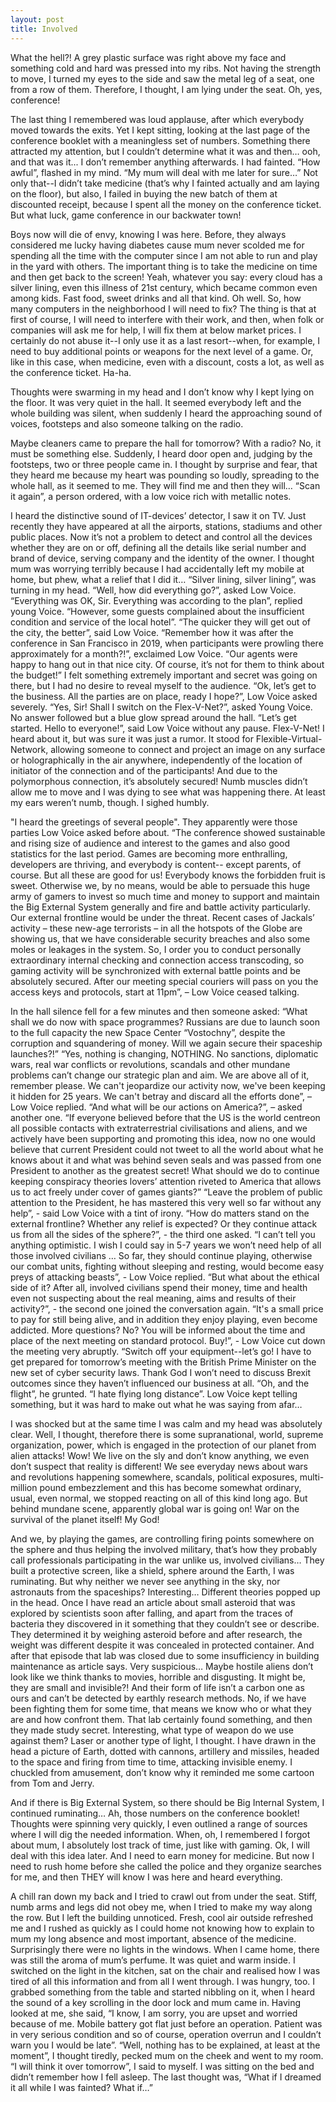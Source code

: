 ```yaml
---
layout: post
title: Involved
---
```


What the hell?! A grey plastic surface was right above my face and something cold and hard was pressed into my ribs. Not having the strength to move, I turned my eyes to the side and saw the metal leg of a seat, one from a row of them. Therefore, I thought, I am lying under the seat. Oh, yes, conference!

The last thing I remembered was loud applause, after which everybody moved towards the exits. Yet I kept sitting, looking at the last page of the conference booklet with a meaningless set of numbers. Something there attracted my attention, but I couldn’t determine what it was and then… ooh, and that was it... I don’t remember anything afterwards.
I had fainted. “How awful”, flashed in my mind. “My mum will deal with me later for sure…” Not only that--I didn’t take medicine (that’s why I fainted actually and am laying on the floor), but also, I failed in buying the new batch of them at discounted receipt, because I spent all the money on the conference ticket. But what luck, game conference in our backwater town!

Boys now will die of envy, knowing I was here. Before, they always considered me lucky having diabetes cause mum never scolded me for spending all the time with the computer since I am not able to run and play in the yard with others. The important thing is to take the medicine on time and then get back to the screen! Yeah, whatever you say: every cloud has a silver lining, even this illness of 21st century, which became common even among kids. Fast food, sweet drinks and all that kind. Oh well. So, how many computers in the neighborhood I will need to fix? The thing is that at first of course, I will need to interfere with their work, and then, when folk or companies will ask me for help, I will fix them at below market prices. I certainly do not abuse it--I only use it as a last resort--when, for example, I need to buy additional points or weapons for the next level of a game. Or, like in this case, when medicine, even with a discount, costs a lot, as well as the conference ticket. Ha-ha.

Thoughts were swarming in my head and I don’t know why I kept lying on the floor. It was very quiet in the hall. It seemed everybody left and the whole building was silent, when suddenly I heard the approaching sound of voices, footsteps and also someone talking on the radio.

Maybe cleaners came to prepare the hall for tomorrow? With a radio? No, it must be something else. Suddenly, I heard door open and, judging by the footsteps, two or three people came in. I thought by surprise and fear, that they heard me because my heart was pounding so loudly, spreading to the whole hall, as it seemed to me. They will find me and then they will…
“Scan it again”, a person ordered, with a low voice rich with metallic notes.

I heard the distinctive sound of IT-devices’ detector, I saw it on TV. Just recently they have appeared at all the airports, stations, stadiums and other public places. Now it’s not a problem to detect and control all the devices whether they are on or off, defining all the details like serial number and brand of device, serving company and the identity of the owner.
I thought mum was worrying terribly because I had accidentally left my mobile at home, but phew, what a relief that I did it… “Silver lining, silver lining”, was turning in my head.
“Well, how did everything go?”, asked Low Voice.
“Everything was OK, Sir. Everything was according to the plan”, replied young Voice. “However, some guests complained about the insufficient condition and service of the local hotel”.
“The quicker they will get out of the city, the better”, said Low Voice. “Remember how it was after the conference in San Francisco in 2019, when participants were prowling there approximately for a month?!”, exclaimed Low Voice. “Our agents were happy to hang out in that nice city. Of course, it’s not for them to think about the budget!”
I felt something extremely important and secret was going on there, but I had no desire to reveal myself to the audience.
“Ok, let’s get to the business. All the parties are on place, ready I hope?”, Low Voice asked severely.
“Yes, Sir! Shall I switch on the Flex-V-Net?”, asked Young Voice.
No answer followed but a blue glow spread around the hall.
“Let’s get started. Hello to everyone!”, said Low Voice without any pause.
Flex-V-Net! I heard about it, but was sure it was just a rumor. It stood for Flexible-Virtual-Network, allowing someone to connect and project an image on any surface or holographically in the air anywhere, independently of the location of initiator of the connection and of the participants! And due to the polymorphous connection, it’s absolutely secured!
Numb muscles didn’t allow me to move and I was dying to see what was happening there. At least my ears weren’t  numb, though. I sighed humbly.

"I heard the greetings of several people". They apparently were those parties Low Voice asked before about.
“The conference showed sustainable and rising size of audience and interest to the games and also good statistics for the last period. Games are becoming more enthralling, developers are thriving, and everybody is content-- except parents, of course. But all these are good for us! Everybody knows the forbidden fruit is sweet. Otherwise we, by no means, would be able to persuade this huge army of gamers to invest so much time and money to support and maintain the Big External System generally and fire and battle activity particularly. Our external frontline would be under the threat.
Recent cases of Jackals’ activity – these new-age terrorists – in all the hotspots of the Globe are showing us, that we have considerable security breaches and also some moles or leakages in the system.
So, I order you to conduct personally extraordinary internal checking and connection access transcoding, so gaming activity will be synchronized with external battle points and be absolutely secured. After our meeting special couriers will pass on you the access keys and protocols, start at 11pm”, – Low Voice ceased talking.

In the hall silence fell for a few minutes and then someone asked: “What shall we do now with space programmes? Russians are due to launch soon to the full capacity the new Space Center “Vostochny”, despite the corruption and squandering of money. Will we again secure their spaceship launches?!”
“Yes, nothing is changing, NOTHING. No sanctions, diplomatic wars, real war conflicts or revolutions, scandals and other mundane problems can’t change our strategic plan and aim. We are above all of it, remember please. We can't jeopardize our activity now, we've been keeping it hidden for 25 years. We can't betray and discard all the efforts done”, – Low Voice replied.
“And what will be our actions on America?”, – asked another one. “If everyone believed before that the US is the world centreon all possible contacts with extraterrestrial civilisations and aliens, and we actively have been supporting and promoting this idea, now no one would believe that current President could not tweet to all the world about what he knows about it and what was behind seven seals and was passed from one President to another as the greatest secret! What should we do to continue keeping conspiracy theories lovers’ attention riveted to America that allows us to act freely under cover of games giants?”
“Leave the problem of public attention to the President, he has mastered this very well so far without any help”, - said Low Voice with a tint of irony.
“How do matters stand on the external frontline? Whether any relief is expected? Or they continue attack us from all the sides of the sphere?”, - the third one asked.
“I can’t tell you anything optimistic. I wish I could say in 5-7 years we won’t need help of all those involved civilians … So far, they should continue playing, otherwise our combat units, fighting without sleeping and resting, would become easy preys of attacking beasts”, - Low Voice replied.
“But what about the ethical side of it? After all, involved civilians spend their money, time and health even not suspecting about the real meaning, aims and results of their activity?”, - the second one joined the conversation again.
“It's a small price to pay for still being alive, and in addition they enjoy playing, even become addicted. More questions? No? You will be informed about the time and place of the next meeting on standard protocol. Buy!”, - Low Voice cut down the meeting very abruptly.
“Switch off your equipment--let’s go! I have to get prepared for tomorrow’s meeting with the British Prime Minister on the new set of cyber security laws. Thank God I won’t need to discuss Brexit outcomes since they haven’t influenced our business at all. “Oh, and the flight”, he grunted. “I hate flying long distance”.
Low Voice kept telling something, but it was hard to make out what he was saying from afar…

I was shocked but at the same time I was calm and my head was absolutely clear. Well, I thought, therefore there is some supranational, world, supreme organization, power, which is engaged in the protection of our planet from alien attacks! Wow! We live on the sly and don’t know anything, we even don’t suspect that reality is different! We see everyday news about wars and revolutions happening somewhere, scandals, political exposures, multi-million pound embezzlement and this has become somewhat ordinary, usual, even normal, we stopped reacting on all of this kind long ago. But behind mundane scene, apparently global war is going on! War on the survival of the planet itself! My God!

And we, by playing the games, are controlling firing points somewhere on the sphere and thus helping the involved military, that’s how they probably call professionals participating in the war unlike us, involved civilians… They built a protective screen, like a shield, sphere around the Earth, I was ruminating. But why neither we never see anything in the sky, nor astronauts from the spaceships? Interesting… Different theories popped up in the head. Once I have read an article about small asteroid that was explored by scientists soon after falling, and apart from the traces of bacteria they discovered in it something that they couldn’t see or describe. They determined it by weighing asteroid before and after research, the weight was different despite it was concealed in protected container. And after that episode that lab was closed due to some insufficiency in building maintenance as article says. Very suspicious… Maybe hostile aliens don’t look like we think thanks to movies, horrible and disgusting. It might be, they are small and invisible?! And their form of life isn’t a carbon one as ours and can’t be detected by earthly research methods. No, if we have been fighting them for some time, that means we know who or what they are and how confront them. That lab certainly found something, and then they made study secret. Interesting, what type of weapon do we use against them? Laser or another type of light, I thought. I have drawn in the head a picture of Earth, dotted with cannons, artillery and missiles, headed to the space and firing from time to time, attacking invisible enemy. I chuckled from amusement, don’t know why it reminded me some cartoon from Tom and Jerry.     

And if there is Big External System, so there should be Big Internal System, I continued ruminating… Ah, those numbers on the conference booklet! Thoughts were spinning very quickly, I even outlined a range of sources where I will dig the needed information. When, oh, I remembered I forgot about mum, I absolutely lost track of time, just like with gaming. Ok, I will deal with this idea later. And I need to earn money for medicine. But now I need to rush home before she called the police and they organize searches for me, and then THEY will know I was here and heard everything.

A chill ran down my back and I tried to crawl out from under the seat. Stiff, numb arms and legs did not obey me, when I tried to make my way along the row. But I left the building unnoticed. Fresh, cool air outside refreshed me and I rushed as quickly as I could home not knowing how to explain to mum my long absence and most important, absence of the medicine.
Surprisingly there were no lights in the windows. When I came home, there was still the aroma of mum’s perfume. It was quiet and warm inside.
I switched on the light in the kitchen, sat on the chair and realised how I was tired of all this information and from all I went through. I was hungry, too. I grabbed something from the table and started nibbling on it, when I heard the sound of a key scrolling in the door lock and mum came in. Having looked at me, she said, “I know, I am sorry, you are upset and worried because of me. Mobile battery got flat just before an operation. Patient was in very serious condition and so of course, operation overrun and I couldn’t warn you I would be late”.
“Well, nothing has to be explained, at least at the moment”, I thought tiredly, pecked mum on the cheek and went to my room. “I will think it over tomorrow”, I said to myself. I was sitting on the bed and didn’t remember how I fell asleep.
The last thought was, “What if I dreamed it all while I was fainted? What if…”
